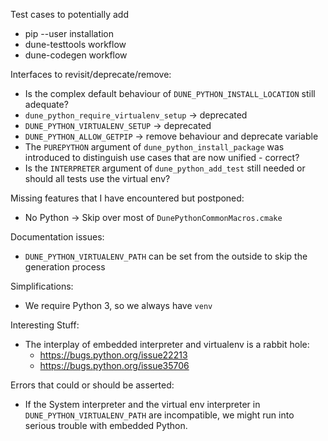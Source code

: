 Test cases to potentially add

* pip --user installation
* dune-testtools workflow
* dune-codegen workflow

Interfaces to revisit/deprecate/remove:

* Is the complex default behaviour of `DUNE_PYTHON_INSTALL_LOCATION` still adequate?
* `dune_python_require_virtualenv_setup` -> deprecated
* `DUNE_PYTHON_VIRTUALENV_SETUP` -> deprecated
* `DUNE_PYTHON_ALLOW_GETPIP` -> remove behaviour and deprecate variable
* The `PUREPYTHON` argument of `dune_python_install_package` was introduced to distinguish use cases that are now unified - correct?
* Is the `INTERPRETER` argument of `dune_python_add_test` still needed or should all tests use the virtual env?

Missing features that I have encountered but postponed:

* No Python -> Skip over most of `DunePythonCommonMacros.cmake`

Documentation issues:

* `DUNE_PYTHON_VIRTUALENV_PATH` can be set from the outside to skip the generation process

Simplifications:

* We require Python 3, so we always have `venv`

Interesting Stuff:

* The interplay of embedded interpreter and virtualenv is a rabbit hole:
  * https://bugs.python.org/issue22213
  * https://bugs.python.org/issue35706

Errors that could or should be asserted:

* If the System interpreter and the virtual env interpreter in `DUNE_PYTHON_VIRTUALENV_PATH` are incompatible, we might run into serious trouble with embedded Python.
